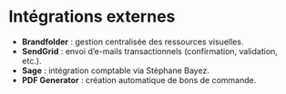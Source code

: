 # Intégrations externes

- **Brandfolder** : gestion centralisée des ressources visuelles.
- **SendGrid** : envoi d’e-mails transactionnels (confirmation, validation, etc.).
- **Sage** : intégration comptable via Stéphane Bayez.
- **PDF Generator** : création automatique de bons de commande.
